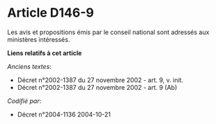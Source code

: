 # Article D146-9

Les avis et propositions émis par le conseil national sont adressés aux ministères intéressés.

**Liens relatifs à cet article**

_Anciens textes_:

  - Décret n°2002-1387 du 27 novembre 2002 - art. 9, v. init.
  - Décret n°2002-1387 du 27 novembre 2002 - art. 9 (Ab)

_Codifié par_:

  - Décret n°2004-1136 2004-10-21
